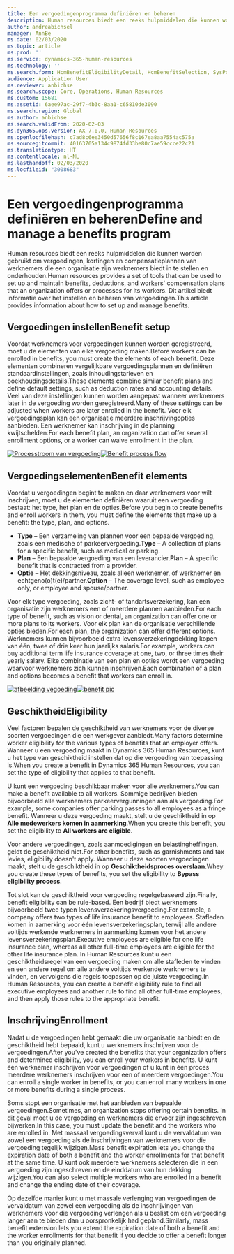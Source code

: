 ```yaml
---
title: Een vergoedingenprogramma definiëren en beheren
description: Human resources biedt een reeks hulpmiddelen die kunnen worden gebruikt om vergoedingen, kortingen en compensatieplannen van werknemers die een organisatie zijn werknemers biedt in te stellen en onderhouden. Dit artikel biedt informatie over het instellen en beheren van vergoedingen.
author: andreabichsel
manager: AnnBe
ms.date: 02/03/2020
ms.topic: article
ms.prod: ''
ms.service: dynamics-365-human-resources
ms.technology: ''
ms.search.form: HcmBenefitEligibilityDetail, HcmBenefitSelection, SysPolicyListPage, SysPolicySourceDocumentRuleType
audience: Application User
ms.reviewer: anbichse
ms.search.scope: Core, Operations, Human Resources
ms.custom: 15681
ms.assetid: 6aee97ac-29f7-4b3c-8aa1-c65810de3090
ms.search.region: Global
ms.author: anbichse
ms.search.validFrom: 2020-02-03
ms.dyn365.ops.version: AX 7.0.0, Human Resources
ms.openlocfilehash: c7ad8c6ee3450d57656f8c167ea8aa7554ac575a
ms.sourcegitcommit: 40163705a134c9874fd33be80c7ae59ccce22c21
ms.translationtype: HT
ms.contentlocale: nl-NL
ms.lasthandoff: 02/03/2020
ms.locfileid: "3008683"
---
```

# <a name="define-and-manage-a-benefits-program"></a><span data-ttu-id="7fd9e-104">Een vergoedingenprogramma definiëren en beheren</span><span class="sxs-lookup"><span data-stu-id="7fd9e-104">Define and manage a benefits program</span></span>

<span data-ttu-id="7fd9e-105">Human resources biedt een reeks hulpmiddelen die kunnen worden gebruikt om vergoedingen, kortingen en compensatieplannen van werknemers die een organisatie zijn werknemers biedt in te stellen en onderhouden.</span><span class="sxs-lookup"><span data-stu-id="7fd9e-105">Human resources provides a set of tools that can be used to set up and maintain benefits, deductions, and workers' compensation plans that an organization offers or processes for its workers.</span></span> <span data-ttu-id="7fd9e-106">Dit artikel biedt informatie over het instellen en beheren van vergoedingen.</span><span class="sxs-lookup"><span data-stu-id="7fd9e-106">This article provides information about how to set up and manage benefits.</span></span>

## <a name="benefit-setup"></a><span data-ttu-id="7fd9e-107">Vergoedingen instellen</span><span class="sxs-lookup"><span data-stu-id="7fd9e-107">Benefit setup</span></span>

<span data-ttu-id="7fd9e-108">Voordat werknemers voor vergoedingen kunnen worden geregistreerd, moet u de elementen van elke vergoeding maken.</span><span class="sxs-lookup"><span data-stu-id="7fd9e-108">Before workers can be enrolled in benefits, you must create the elements of each benefit.</span></span> <span data-ttu-id="7fd9e-109">Deze elementen combineren vergelijkbare vergoedingsplannen en definiëren standaardinstellingen, zoals inhoudingstarieven en boekhoudingsdetails.</span><span class="sxs-lookup"><span data-stu-id="7fd9e-109">These elements combine similar benefit plans and define default settings, such as deduction rates and accounting details.</span></span> <span data-ttu-id="7fd9e-110">Veel van deze instellingen kunnen worden aangepast wanneer werknemers later in de vergoeding worden geregistreerd.</span><span class="sxs-lookup"><span data-stu-id="7fd9e-110">Many of these settings can be adjusted when workers are later enrolled in the benefit.</span></span> <span data-ttu-id="7fd9e-111">Voor elk vergoedingsplan kan een organisatie meerdere inschrijvingopties aanbieden. Een werknemer kan inschrijving in de planning kwijtschelden.</span><span class="sxs-lookup"><span data-stu-id="7fd9e-111">For each benefit plan, an organization can offer several enrollment options, or a worker can waive enrollment in the plan.</span></span> 

<span data-ttu-id="7fd9e-112">[![Processtroom van vergoeding](./media/benefit-process-flow1.png)](./media/benefit-process-flow1.png)</span><span class="sxs-lookup"><span data-stu-id="7fd9e-112">[![Benefit process flow](./media/benefit-process-flow1.png)](./media/benefit-process-flow1.png)</span></span>

## <a name="benefit-elements"></a><span data-ttu-id="7fd9e-113">Vergoedingselementen</span><span class="sxs-lookup"><span data-stu-id="7fd9e-113">Benefit elements</span></span>

<span data-ttu-id="7fd9e-114">Voordat u vergoedingen begint te maken en daar werknemers voor wilt inschrijven, moet u de elementen definiëren waaruit een vergoeding bestaat: het type, het plan en de opties.</span><span class="sxs-lookup"><span data-stu-id="7fd9e-114">Before you begin to create benefits and enroll workers in them, you must define the elements that make up a benefit: the type, plan, and options.</span></span>

-   <span data-ttu-id="7fd9e-115">**Type** – Een verzameling van plannen voor een bepaalde vergoeding, zoals een medische of parkeervergoeding.</span><span class="sxs-lookup"><span data-stu-id="7fd9e-115">**Type** – A collection of plans for a specific benefit, such as medical or parking.</span></span>
-   <span data-ttu-id="7fd9e-116">**Plan** – Een bepaalde vergoeding van een leverancier.</span><span class="sxs-lookup"><span data-stu-id="7fd9e-116">**Plan** – A specific benefit that is contracted from a provider.</span></span>
-   <span data-ttu-id="7fd9e-117">**Optie** – Het dekkingsniveau, zoals alleen werknemer, of werknemer en echtgeno(o)t(e)/partner.</span><span class="sxs-lookup"><span data-stu-id="7fd9e-117">**Option** – The coverage level, such as employee only, or employee and spouse/partner.</span></span>

<span data-ttu-id="7fd9e-118">Voor elk type vergoeding, zoals zicht- of tandartsverzekering, kan een organisatie zijn werknemers een of meerdere plannen aanbieden.</span><span class="sxs-lookup"><span data-stu-id="7fd9e-118">For each type of benefit, such as vision or dental, an organization can offer one or more plans to its workers.</span></span> <span data-ttu-id="7fd9e-119">Voor elk plan kan de organisatie verschillende opties bieden.</span><span class="sxs-lookup"><span data-stu-id="7fd9e-119">For each plan, the organization can offer different options.</span></span> <span data-ttu-id="7fd9e-120">Werknemers kunnen bijvoorbeeld extra levensverzekeringdekking kopen van één, twee of drie keer hun jaarlijks salaris.</span><span class="sxs-lookup"><span data-stu-id="7fd9e-120">For example, workers can buy additional term life insurance coverage at one, two, or three times their yearly salary.</span></span> <span data-ttu-id="7fd9e-121">Elke combinatie van een plan en opties wordt een vergoeding waarvoor werknemers zich kunnen inschrijven.</span><span class="sxs-lookup"><span data-stu-id="7fd9e-121">Each combination of a plan and options becomes a benefit that workers can enroll in.</span></span> 

<span data-ttu-id="7fd9e-122">[![afbeelding vegoeding](./media/benefit-pic.png)](./media/benefit-pic.png)</span><span class="sxs-lookup"><span data-stu-id="7fd9e-122">[![benefit pic](./media/benefit-pic.png)](./media/benefit-pic.png)</span></span>

## <a name="eligibility"></a><span data-ttu-id="7fd9e-123">Geschiktheid</span><span class="sxs-lookup"><span data-stu-id="7fd9e-123">Eligibility</span></span>
<span data-ttu-id="7fd9e-124">Veel factoren bepalen de geschiktheid van werknemers voor de diverse soorten vergoedingen die een werkgever aanbiedt.</span><span class="sxs-lookup"><span data-stu-id="7fd9e-124">Many factors determine worker eligibility for the various types of benefits that an employer offers.</span></span> <span data-ttu-id="7fd9e-125">Wanneer u een vergoeding maakt in Dynamics 365 Human Resources, kunt u het type van geschiktheid instellen dat op die vergoeding van toepassing is.</span><span class="sxs-lookup"><span data-stu-id="7fd9e-125">When you create a benefit in Dynamics 365 Human Resources, you can set the type of eligibility that applies to that benefit.</span></span> 

<span data-ttu-id="7fd9e-126">U kunt een vergoeding beschikbaar maken voor alle werknemers.</span><span class="sxs-lookup"><span data-stu-id="7fd9e-126">You can make a benefit available to all workers.</span></span> <span data-ttu-id="7fd9e-127">Sommige bedrijven bieden bijvoorbeeld alle werknemers parkeervergunningen aan als vergoeding.</span><span class="sxs-lookup"><span data-stu-id="7fd9e-127">For example, some companies offer parking passes to all employees as a fringe benefit.</span></span> <span data-ttu-id="7fd9e-128">Wanneer u deze vergoeding maakt, stelt u de geschiktheid in op **Alle medewerkers komen in aanmerking**.</span><span class="sxs-lookup"><span data-stu-id="7fd9e-128">When you create this benefit, you set the eligibility to **All workers are eligible**.</span></span> 

<span data-ttu-id="7fd9e-129">Voor andere vergoedingen, zoals aanmoedigingen en belastingheffingen, geldt de geschiktheid niet.</span><span class="sxs-lookup"><span data-stu-id="7fd9e-129">For other benefits, such as garnishments and tax levies, eligibility doesn't apply.</span></span> <span data-ttu-id="7fd9e-130">Wanneer u deze soorten vergoedingen maakt, stelt u de geschiktheid in op **Geschiktheidsproces overslaan**.</span><span class="sxs-lookup"><span data-stu-id="7fd9e-130">Whey you create these types of benefits, you set the eligibility to **Bypass eligibility process**.</span></span> 

<span data-ttu-id="7fd9e-131">Tot slot kan de geschiktheid voor vergoeding regelgebaseerd zijn.</span><span class="sxs-lookup"><span data-stu-id="7fd9e-131">Finally, benefit eligibility can be rule-based.</span></span> <span data-ttu-id="7fd9e-132">Een bedrijf biedt werknemers bijvoorbeeld twee typen levensverzekeringsvergoeding.</span><span class="sxs-lookup"><span data-stu-id="7fd9e-132">For example, a company offers two types of life insurance benefit to employees.</span></span> <span data-ttu-id="7fd9e-133">Stafleden komen in aamerking voor één levensverzekeringsplan, terwijl alle andere voltijds werkende werknemers in aanmerking komen voor het andere levensverzekeringsplan.</span><span class="sxs-lookup"><span data-stu-id="7fd9e-133">Executive employees are eligible for one life insurance plan, whereas all other full-time employees are eligible for the other life insurance plan.</span></span> <span data-ttu-id="7fd9e-134">In Human Resources kunt u een geschiktheidsregel van een vergoeding maken om alle stafleden te vinden en een andere regel om alle andere voltijds werkende werknemers te vinden, en vervolgens die regels toepassen op de juiste vergoeding.</span><span class="sxs-lookup"><span data-stu-id="7fd9e-134">In Human Resources, you can create a benefit eligibility rule to find all executive employees and another rule to find all other full-time employees, and then apply those rules to the appropriate benefit.</span></span>

## <a name="enrollment"></a><span data-ttu-id="7fd9e-135">Inschrijving</span><span class="sxs-lookup"><span data-stu-id="7fd9e-135">Enrollment</span></span>
<span data-ttu-id="7fd9e-136">Nadat u de vergoedingen hebt gemaakt die uw organisatie aanbiedt en de geschiktheid hebt bepaald, kunt u werknemers inschrijven voor de vergoedingen.</span><span class="sxs-lookup"><span data-stu-id="7fd9e-136">After you've created the benefits that your organization offers and determined eligibility, you can enroll your workers in benefits.</span></span> <span data-ttu-id="7fd9e-137">U kunt één werknemer inschrijven voor vergoedingen of u kunt in één proces meerdere werknemers inschrijven voor een of meerdere vergoedingen.</span><span class="sxs-lookup"><span data-stu-id="7fd9e-137">You can enroll a single worker in benefits, or you can enroll many workers in one or more benefits during a single process.</span></span> 

<span data-ttu-id="7fd9e-138">Soms stopt een organisatie met het aanbieden van bepaalde vergoedingen.</span><span class="sxs-lookup"><span data-stu-id="7fd9e-138">Sometimes, an organization stops offering certain benefits.</span></span> <span data-ttu-id="7fd9e-139">In dit geval moet u de vergoeding en werknemers die ervoor zijn ingeschreven bijwerken.</span><span class="sxs-lookup"><span data-stu-id="7fd9e-139">In this case, you must update the benefit and the workers who are enrolled in.</span></span> <span data-ttu-id="7fd9e-140">Met massaal vergoedingsverval kunt u de vervaldatum van zowel een vergoeding als de inschrijvingen van werknemers voor die vergoeding tegelijk wijzigen.</span><span class="sxs-lookup"><span data-stu-id="7fd9e-140">Mass benefit expiration lets you change the expiration date of both a benefit and the worker enrollments for that benefit at the same time.</span></span> <span data-ttu-id="7fd9e-141">U kunt ook meerdere werknemers selecteren die in een vergoeding zijn ingeschreven en de einddatum van hun dekking wijzigen.</span><span class="sxs-lookup"><span data-stu-id="7fd9e-141">You can also select multiple workers who are enrolled in a benefit and change the ending date of their coverage.</span></span> 

<span data-ttu-id="7fd9e-142">Op dezelfde manier kunt u met massale verlenging van vergoedingen de vervaldatum van zowel een vergoeding als de inschrijvingen van werknemers voor die vergoeding verlengen als u beslist om een vergoeding langer aan te bieden dan u oorspronkelijk had gepland.</span><span class="sxs-lookup"><span data-stu-id="7fd9e-142">Similarly, mass benefit extension lets you extend the expiration date of both a benefit and the worker enrollments for that benefit if you decide to offer a benefit longer than you originally planned.</span></span>


